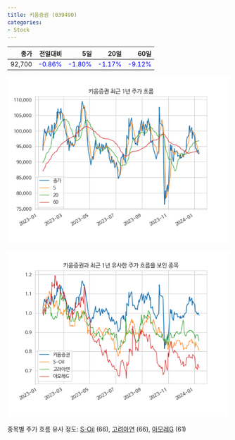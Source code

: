 ```yaml
---
title: 키움증권 (039490)
categories:
- Stock
---
```


|종가|전일대비|5일|20일|60일|
|---:|-------:|--:|---:|---:|
|92,700|<span style="color: blue">-0.86%</span>|<span style="color: blue">-1.80%</span>|<span style="color: blue">-1.17%</span>|<span style="color: blue">-9.12%</span>|


<!-- more -->

![039490](/assets/images/stock/039490.png)

![039490](/assets/images/stock/039490_sim.png)

종목별 주가 흐름 유사 정도:
[S-Oil](/stock/010950/) (66),
[고려아연](/stock/010130/) (66),
[아모레G](/stock/002790/) (61)